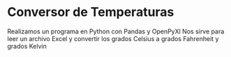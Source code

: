 # Conversor de Temperaturas

Realizamos un programa en Python con Pandas y OpenPyXl
Nos sirve para leer un archivo Excel y convertir los grados Celsius a grados Fahrenheit y grados Kelvin

